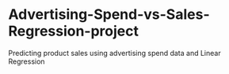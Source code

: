 # Advertising-Spend-vs-Sales-Regression-project
Predicting product sales using advertising spend data and Linear Regression
